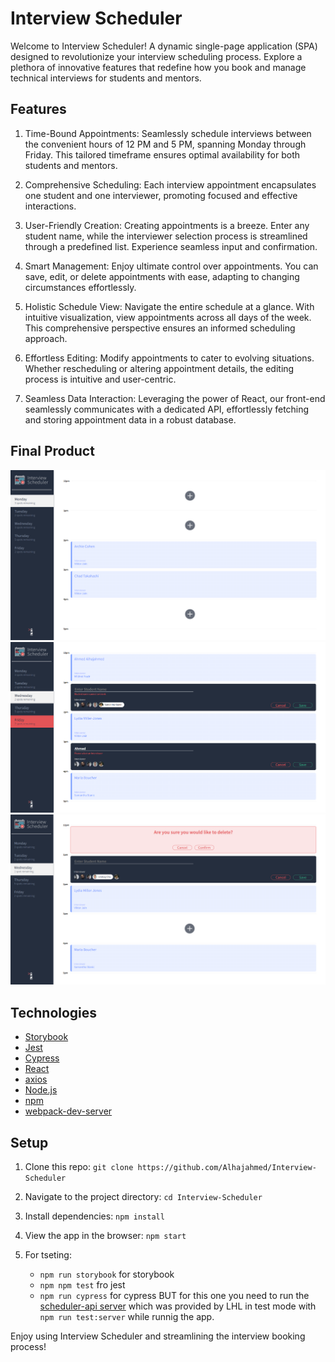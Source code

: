 # Interview Scheduler

Welcome to Interview Scheduler! A dynamic single-page application (SPA) designed to revolutionize your interview scheduling process. Explore a plethora of innovative features that redefine how you book and manage technical interviews for students and mentors.

## Features

1. Time-Bound Appointments: Seamlessly schedule interviews between the convenient hours of 12 PM and 5 PM, spanning Monday through Friday. This tailored timeframe ensures optimal availability for both students and mentors.

2. Comprehensive Scheduling: Each interview appointment encapsulates one student and one interviewer, promoting focused and effective interactions.

3. User-Friendly Creation: Creating appointments is a breeze. Enter any student name, while the interviewer selection process is streamlined through a predefined list. Experience seamless input and confirmation.

4. Smart Management: Enjoy ultimate control over appointments. You can save, edit, or delete appointments with ease, adapting to changing circumstances effortlessly.

5. Holistic Schedule View: Navigate the entire schedule at a glance. With intuitive visualization, view appointments across all days of the week. This comprehensive perspective ensures an informed scheduling approach.

6. Effortless Editing: Modify appointments to cater to evolving situations. Whether rescheduling or altering appointment details, the editing process is intuitive and user-centric.

7. Seamless Data Interaction: Leveraging the power of React, our front-end seamlessly communicates with a dedicated API, effortlessly fetching and storing appointment data in a robust database.

## Final Product

![Browsing the appointments](https://github.com/Alhajahmed/Interview-Scheduler/blob/master/public/docs/Home.png?raw=true)
![Booking an appointment](https://github.com/Alhajahmed/Interview-Scheduler/blob/master/public/docs/booking.png?raw=true)
![Editing existing appointments](https://github.com/Alhajahmed/Interview-Scheduler/blob/master/public/docs/Editing.png?raw=true)

## Technologies

- [Storybook](https://storybook.js.org/)
- [Jest](https://jestjs.io/)
- [Cypress](https://www.cypress.io/app/)
- [React](https://react.dev/)
- [axios](https://www.npmjs.com/package/axios)
- [Node.js](https://nodejs.org/en)
- [npm](https://www.npmjs.com/)
- [webpack-dev-server](https://www.npmjs.com/package/webpack-dev-server)

## Setup

1. Clone this repo: `git clone https://github.com/Alhajahmed/Interview-Scheduler`

2. Navigate to the project directory: `cd Interview-Scheduler`

3. Install dependencies: `npm install`

4. View the app in the browser: `npm start`

5. For tseting:
   - `npm run storybook` for storybook
   - `npm npm test` fro jest
   - `npm run cypress` for cypress BUT for this one you need to run the [scheduler-api server](https://github.com/lighthouse-labs/scheduler-api) which was provided by LHL in test mode with `npm run test:server` while runnig the app.

Enjoy using Interview Scheduler and streamlining the interview booking process!
